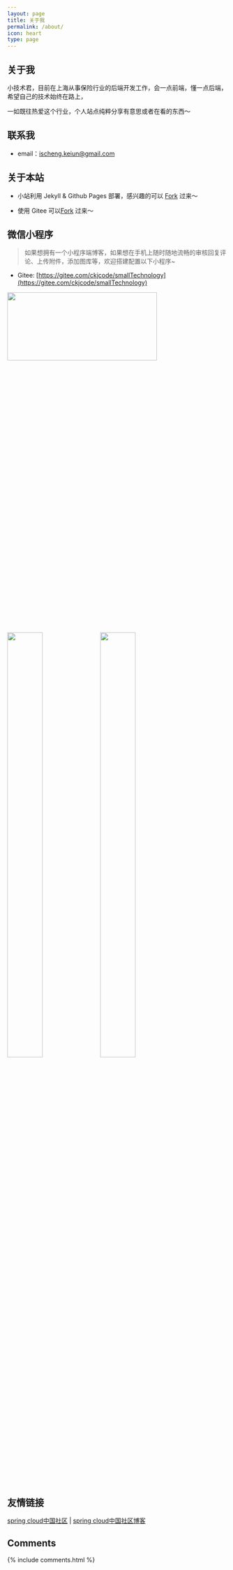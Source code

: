 ```yaml
---
layout: page
title: 关于我
permalink: /about/
icon: heart
type: page
---
```




## 关于我

小技术君，目前在上海从事保险行业的后端开发工作，会一点前端，懂一点后端，希望自己的技术始终在路上，

一如既往热爱这个行业，个人站点纯粹分享有意思或者在看的东西～


## 联系我

* email：ischeng.keiun@gmail.com


## 关于本站

* 小站利用 Jekyll & Github Pages 部署，感兴趣的可以
[Fork](https://github.com/ChengKeJ/ChengKeJ.github.io) 过来～

* 使用 Gitee 可以[Fork](https://gitee.com/ckjcode/ckjcode) 过来～

## 微信小程序

>如果想拥有一个小程序端博客，如果想在手机上随时随地流畅的审核回复评论、上传附件，添加图库等，欢迎搭建配置以下小程序~

* Gitee: [https://gitee.com/ckjcode/smallTechnology](https://gitee.com/ckjcode/smallTechnology)

<img src="https://tva1.sinaimg.cn/large/0081Kckwgy1glqp0el2x7j31bq0mgn0g.jpg" width="82.5%" height="20%">
<br>


<img src="https://tva1.sinaimg.cn/large/0081Kckwgy1gluk7x7uwkj30ok17iwr4.jpg" width="40%" height="50%">
&nbsp;
<img src="https://tva1.sinaimg.cn/large/0081Kckwgy1gluk8md1y1j30oc17cnfb.jpg" width="40%" height="50%">
&nbsp;


## 友情链接

[spring cloud中国社区](http://springcloud.cn/) \| [spring cloud中国社区博客](http://blog.springcloud.cn/)

## Comments

{% include comments.html %}
